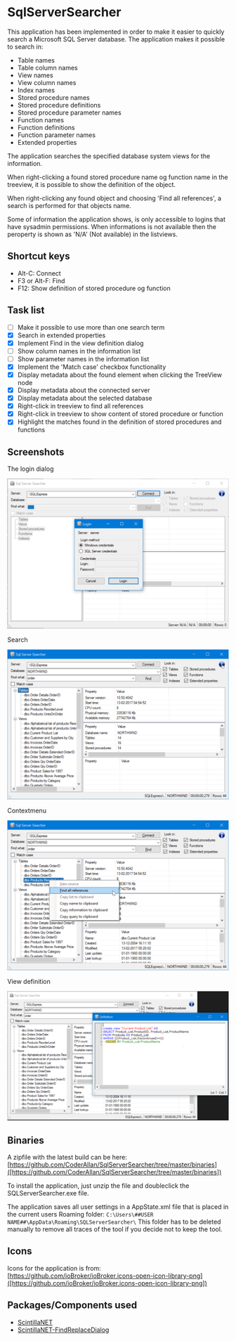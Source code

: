 SqlServerSearcher
====

This application has been implemented in order to make it easier to quickly search a Microsoft SQL Server database. The application makes it possible to search in:

* Table names
* Table column names
* View names
* View column names
* Index names
* Stored procedure names
* Stored procedure definitions
* Stored procedure parameter names
* Function names
* Function definitions
* Function parameter names
* Extended properties

The application searches the specified database system views for the information.

When right-clicking a found stored procedure name og function name in the treeview, it is possible to show the definition of the object.

When right-clicking any found object and choosing 'Find all references', a search is performed for that objects name.

Some of information the application shows, is only accessible to logins that have sysadmin permissions. When informations is not available then the peroperty is shown as 'N/A' (Not available) in the listviews.

Shortcut keys
----

* Alt-C: Connect
* F3 or Alt-F: Find
* F12: Show definition of stored procedure og function

Task list
----

- [ ] Make it possible to use more than one search term
- [x] Search in extended properties
- [x] Implement Find in the view definition dialog
- [ ] Show column names in the information list
- [ ] Show parameter names in the information list
- [x] Implement the 'Match case' checkbox functionality
- [x] Display metadata about the found element when clicking the TreeView node
- [x] Display metadata about the connected server
- [x] Display metadata about the selected database
- [x] Right-click in treeview to find all references
- [x] Right-click in treeview to show content of stored procedure or function
- [x] Highlight the matches found in the definition of stored procedures and functions

Screenshots
----

The login dialog

![logindialog](Screenshots/LoginDialog.png)

Search

![search](Screenshots/Search.png)

Contextmenu

![contextmenu](Screenshots/ContextMenu.png)

View definition

![search](Screenshots/ViewSource.png)

Binaries
----

A zipfile with the latest build can be here: [https://github.com/CoderAllan/SqlServerSearcher/tree/master/binaries]([https://github.com/CoderAllan/SqlServerSearcher/tree/master/binaries])

To install the application, just unzip the file and doubleclick the SQLServerSearcher.exe file.

The application saves all user settings in a AppState.xml file that is placed in the current users Roaming folder:
`C:\Users\##USER NAME##\AppData\Roaming\SQLServerSearcher\`
This folder has to be deleted manually to remove all traces of the tool if you decide not to keep the tool.


Icons
----

Icons for the application is from: [https://github.com/ioBroker/ioBroker.icons-open-icon-library-png]([https://github.com/ioBroker/ioBroker.icons-open-icon-library-png])

Packages/Components used
----

* [ScintillaNET](https://github.com/jacobslusser/ScintillaNET)
* [ScintillaNET-FindReplaceDialog](https://github.com/Stumpii/ScintillaNET-FindReplaceDialog)

